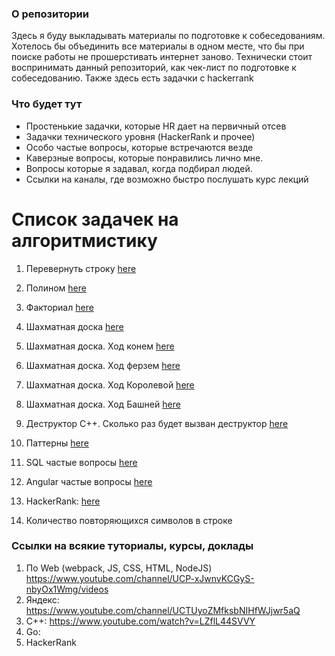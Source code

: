 ### О репозитории

Здесь я буду выкладывать материалы по подготовке к собеседованиям.
Хотелось бы объединить все материалы в одном месте, что бы при поиске
работы не прошерстивать интернет заново.
Технически стоит воспринимать данный репозиторий, как чек-лист по подготовке к собеседованию.
Также здесь есть задачки с hackerrank

### Что будет тут
- Простенькие задачки, которые HR дает на первичный отсев
- Задачки технического уровня (HackerRank и прочее)
- Особо частые вопросы, которые встречаются везде
- Каверзные вопросы, которые понравились лично мне.
- Вопросы которые я задавал, когда подбирал людей.
- Ссылки на каналы, где возможно быстро послушать курс лекций

# Список задачек на алгоритмистику
1) Перевернуть строку [here](string_reverse.js)
2) Полином [here](polinom.js)
3) Факториал [here](factorial.js)
4) Шахматная доска [here](chess.js)
5) Шахматная доска. Ход конем [here](chess_hourse.js)
6) Шахматная доска. Ход ферзем [here](chess_commander.js)
7) Шахматная доска. Ход Королевой [here](chess_queen.js)
8) Шахматная доска. Ход Башней [here](chess_tower.js)


9) Деструктор С++. Сколько раз будет вызван деструктор [here](dector.cpp)
10) Паттерны [here](patterns.md)
11) SQL частые вопросы [here](sql.md)
12) Angular частые вопросы [here](angular.md)

13) HackerRank: [here](hackerrank)
14) Количество повторяющихся символов в строке 


### Ссылки на всякие туториалы, курсы, доклады
1) По Web (webpack, JS, CSS, HTML, NodeJS)
https://www.youtube.com/channel/UCP-xJwnvKCGyS-nbyOx1Wmg/videos
2) Яндекс: https://www.youtube.com/channel/UCTUyoZMfksbNIHfWJjwr5aQ
3) С++: https://www.youtube.com/watch?v=LZflL44SVVY
4) Go: 
5) HackerRank